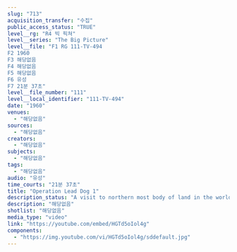 ```yaml
---
slug: "713"
acquisition_transfer: "수집"
public_access_status: "TRUE"
level__rg: "R4 빅 픽쳐"
level__series: "The Big Picture"
level__file: "F1 RG 111-TV-494
F2 1960
F3 해당없음
F4 해당없음
F5 해당없음
F6 유성
F7 21분 37초"
level__file_number: "111"
level__local_identifier: "111-TV-494"
date: "1960"
venues: 
  - "해당없음"
sources: 
  - "해당없음"
creators: 
  - "해당없음"
subjects: 
  - "해당없음"
tags: 
  - "해당없음"
audio: "유성"
time_courts: "21분 37초"
title: "Operation Lead Dog 1"
description_status: "A visit to northern most body of land in the world. Army scientific teams work in cooperation with the Danish Government in this dramatic film."
description: "해당없음"
shotlist: "해당없음"
media_type: "video"
link: "https://youtube.com/embed/HGTd5oIol4g"
components: 
  - "https://img.youtube.com/vi/HGTd5oIol4g/sddefault.jpg"
---
```

